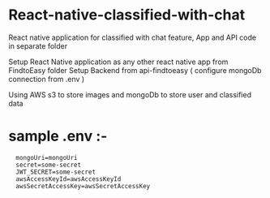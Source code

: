 # React-native-classified-with-chat
React native application for classified with chat feature, App and API code in separate folder 
 
 Setup React Native application as any other react native app from FindtoEasy folder
 Setup Backend from api-findtoeasy ( configure mongoDb connection from .env )
 
 Using AWS s3 to store images 
 and mongoDb to store user and classified data
 
# sample .env :-
```
  mongoUri=mongoUri
  secret=some-secret
  JWT_SECRET=some-secret
  awsAccessKeyId=awsAccessKeyId
  awsSecretAccessKey=awsSecretAccessKey
  ```
